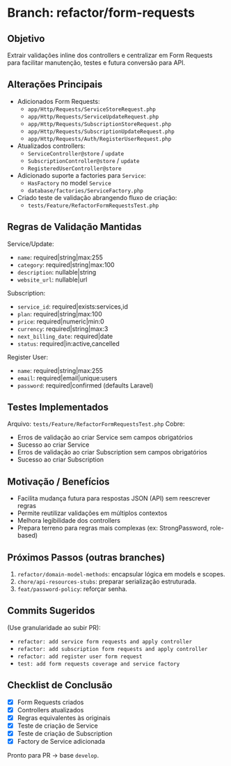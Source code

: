 # Branch: refactor/form-requests

## Objetivo
Extrair validações inline dos controllers e centralizar em Form Requests para facilitar manutenção, testes e futura conversão para API.

## Alterações Principais
- Adicionados Form Requests:
  - `app/Http/Requests/ServiceStoreRequest.php`
  - `app/Http/Requests/ServiceUpdateRequest.php`
  - `app/Http/Requests/SubscriptionStoreRequest.php`
  - `app/Http/Requests/SubscriptionUpdateRequest.php`
  - `app/Http/Requests/Auth/RegisterUserRequest.php`
- Atualizados controllers:
  - `ServiceController@store` / `update`
  - `SubscriptionController@store` / `update`
  - `RegisteredUserController@store`
- Adicionado suporte a factories para `Service`:
  - `HasFactory` no model `Service`
  - `database/factories/ServiceFactory.php`
- Criado teste de validação abrangendo fluxo de criação:
  - `tests/Feature/RefactorFormRequestsTest.php`

## Regras de Validação Mantidas
Service/Update:
- `name`: required|string|max:255
- `category`: required|string|max:100
- `description`: nullable|string
- `website_url`: nullable|url

Subscription:
- `service_id`: required|exists:services,id
- `plan`: required|string|max:100
- `price`: required|numeric|min:0
- `currency`: required|string|max:3
- `next_billing_date`: required|date
- `status`: required|in:active,cancelled

Register User:
- `name`: required|string|max:255
- `email`: required|email|unique:users
- `password`: required|confirmed (defaults Laravel)

## Testes Implementados
Arquivo: `tests/Feature/RefactorFormRequestsTest.php`
Cobre:
- Erros de validação ao criar Service sem campos obrigatórios
- Sucesso ao criar Service
- Erros de validação ao criar Subscription sem campos obrigatórios
- Sucesso ao criar Subscription

## Motivação / Benefícios
- Facilita mudança futura para respostas JSON (API) sem reescrever regras
- Permite reutilizar validações em múltiplos contextos
- Melhora legibilidade dos controllers
- Prepara terreno para regras mais complexas (ex: StrongPassword, role-based)

## Próximos Passos (outras branches)
1. `refactor/domain-model-methods`: encapsular lógica em models e scopes.
2. `chore/api-resources-stubs`: preparar serialização estruturada.
3. `feat/password-policy`: reforçar senha.

## Commits Sugeridos
(Use granularidade ao subir PR):
- `refactor: add service form requests and apply controller`
- `refactor: add subscription form requests and apply controller`
- `refactor: add register user form request`
- `test: add form requests coverage and service factory`

## Checklist de Conclusão
- [x] Form Requests criados
- [x] Controllers atualizados
- [x] Regras equivalentes às originais
- [x] Teste de criação de Service
- [x] Teste de criação de Subscription
- [x] Factory de Service adicionada

Pronto para PR -> base `develop`.

